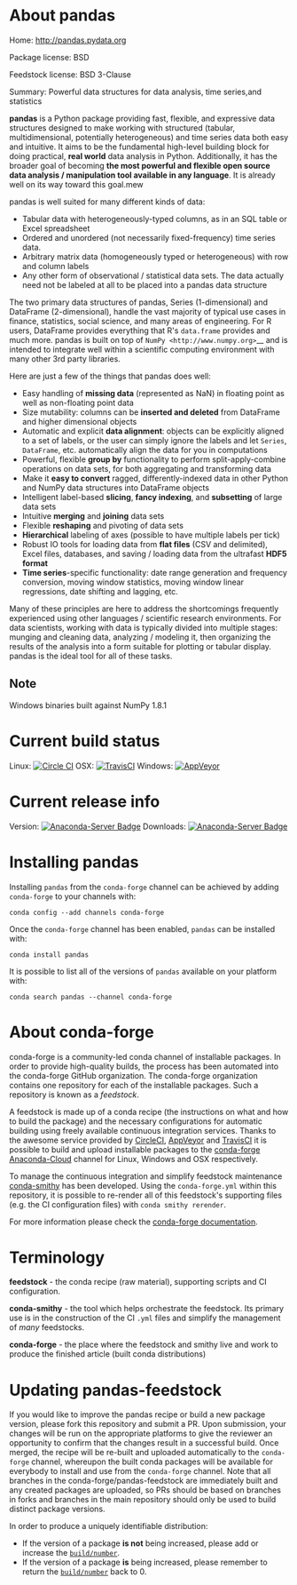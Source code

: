 About pandas
============

Home: http://pandas.pydata.org

Package license: BSD

Feedstock license: BSD 3-Clause

Summary: Powerful data structures for data analysis, time series,and statistics

**pandas** is a Python package providing fast, flexible, and expressive data
structures designed to make working with structured (tabular, multidimensional,
potentially heterogeneous) and time series data both easy and intuitive. It
aims to be the fundamental high-level building block for doing practical,
**real world** data analysis in Python. Additionally, it has the broader goal
of becoming **the most powerful and flexible open source data analysis /
manipulation tool available in any language**. It is already well on its way
toward this goal.mew

pandas is well suited for many different kinds of data:

  - Tabular data with heterogeneously-typed columns, as in an SQL table or
    Excel spreadsheet
  - Ordered and unordered (not necessarily fixed-frequency) time series data.
  - Arbitrary matrix data (homogeneously typed or heterogeneous) with row and
    column labels
  - Any other form of observational / statistical data sets. The data actually
    need not be labeled at all to be placed into a pandas data structure

The two primary data structures of pandas, Series (1-dimensional) and DataFrame
(2-dimensional), handle the vast majority of typical use cases in finance,
statistics, social science, and many areas of engineering. For R users,
DataFrame provides everything that R's ``data.frame`` provides and much
more. pandas is built on top of `NumPy <http://www.numpy.org>`__ and is
intended to integrate well within a scientific computing environment with many
other 3rd party libraries.

Here are just a few of the things that pandas does well:

  - Easy handling of **missing data** (represented as NaN) in floating point as
    well as non-floating point data
  - Size mutability: columns can be **inserted and deleted** from DataFrame and
    higher dimensional objects
  - Automatic and explicit **data alignment**: objects can be explicitly
    aligned to a set of labels, or the user can simply ignore the labels and
    let `Series`, `DataFrame`, etc. automatically align the data for you in
    computations
  - Powerful, flexible **group by** functionality to perform
    split-apply-combine operations on data sets, for both aggregating and
    transforming data
  - Make it **easy to convert** ragged, differently-indexed data in other
    Python and NumPy data structures into DataFrame objects
  - Intelligent label-based **slicing**, **fancy indexing**, and **subsetting**
    of large data sets
  - Intuitive **merging** and **joining** data sets
  - Flexible **reshaping** and pivoting of data sets
  - **Hierarchical** labeling of axes (possible to have multiple labels per
    tick)
  - Robust IO tools for loading data from **flat files** (CSV and delimited),
    Excel files, databases, and saving / loading data from the ultrafast **HDF5
    format**
  - **Time series**-specific functionality: date range generation and frequency
    conversion, moving window statistics, moving window linear regressions,
    date shifting and lagging, etc.

Many of these principles are here to address the shortcomings frequently
experienced using other languages / scientific research environments. For data
scientists, working with data is typically divided into multiple stages:
munging and cleaning data, analyzing / modeling it, then organizing the results
of the analysis into a form suitable for plotting or tabular display. pandas is
the ideal tool for all of these tasks.

Note
----
Windows binaries built against NumPy 1.8.1




Current build status
====================

Linux: [![Circle CI](https://circleci.com/gh/conda-forge/pandas-feedstock.svg?style=shield)](https://circleci.com/gh/conda-forge/pandas-feedstock)
OSX: [![TravisCI](https://travis-ci.org/conda-forge/pandas-feedstock.svg?branch=master)](https://travis-ci.org/conda-forge/pandas-feedstock)
Windows: [![AppVeyor](https://ci.appveyor.com/api/projects/status/github/conda-forge/pandas-feedstock?svg=True)](https://ci.appveyor.com/project/conda-forge/pandas-feedstock/branch/master)

Current release info
====================
Version: [![Anaconda-Server Badge](https://anaconda.org/conda-forge/pandas/badges/version.svg)](https://anaconda.org/conda-forge/pandas)
Downloads: [![Anaconda-Server Badge](https://anaconda.org/conda-forge/pandas/badges/downloads.svg)](https://anaconda.org/conda-forge/pandas)

Installing pandas
=================

Installing `pandas` from the `conda-forge` channel can be achieved by adding `conda-forge` to your channels with:

```
conda config --add channels conda-forge
```

Once the `conda-forge` channel has been enabled, `pandas` can be installed with:

```
conda install pandas
```

It is possible to list all of the versions of `pandas` available on your platform with:

```
conda search pandas --channel conda-forge
```


About conda-forge
=================

conda-forge is a community-led conda channel of installable packages.
In order to provide high-quality builds, the process has been automated into the
conda-forge GitHub organization. The conda-forge organization contains one repository
for each of the installable packages. Such a repository is known as a *feedstock*.

A feedstock is made up of a conda recipe (the instructions on what and how to build
the package) and the necessary configurations for automatic building using freely
available continuous integration services. Thanks to the awesome service provided by
[CircleCI](https://circleci.com/), [AppVeyor](http://www.appveyor.com/)
and [TravisCI](https://travis-ci.org/) it is possible to build and upload installable
packages to the [conda-forge](https://anaconda.org/conda-forge)
[Anaconda-Cloud](http://docs.anaconda.org/) channel for Linux, Windows and OSX respectively.

To manage the continuous integration and simplify feedstock maintenance
[conda-smithy](http://github.com/conda-forge/conda-smithy) has been developed.
Using the ``conda-forge.yml`` within this repository, it is possible to re-render all of
this feedstock's supporting files (e.g. the CI configuration files) with ``conda smithy rerender``.

For more information please check the [conda-forge documentation](https://conda-forge.org/docs/).

Terminology
===========

**feedstock** - the conda recipe (raw material), supporting scripts and CI configuration.

**conda-smithy** - the tool which helps orchestrate the feedstock.
                   Its primary use is in the construction of the CI ``.yml`` files
                   and simplify the management of *many* feedstocks.

**conda-forge** - the place where the feedstock and smithy live and work to
                  produce the finished article (built conda distributions)


Updating pandas-feedstock
=========================

If you would like to improve the pandas recipe or build a new
package version, please fork this repository and submit a PR. Upon submission,
your changes will be run on the appropriate platforms to give the reviewer an
opportunity to confirm that the changes result in a successful build. Once
merged, the recipe will be re-built and uploaded automatically to the
`conda-forge` channel, whereupon the built conda packages will be available for
everybody to install and use from the `conda-forge` channel.
Note that all branches in the conda-forge/pandas-feedstock are
immediately built and any created packages are uploaded, so PRs should be based
on branches in forks and branches in the main repository should only be used to
build distinct package versions.

In order to produce a uniquely identifiable distribution:
 * If the version of a package **is not** being increased, please add or increase
   the [``build/number``](http://conda.pydata.org/docs/building/meta-yaml.html#build-number-and-string).
 * If the version of a package **is** being increased, please remember to return
   the [``build/number``](http://conda.pydata.org/docs/building/meta-yaml.html#build-number-and-string)
   back to 0.
